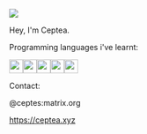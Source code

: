 

<!--
**Ceptea/Ceptea** is a ✨ _special_ ✨ repository because its `README.md` (this file) appears on your GitHub profile.

Here are some ideas to get you started:

- 🔭 I’m currently working on ...
- 🌱 I’m currently learning ...
- 👯 I’m looking to collaborate on ...
- 🤔 I’m looking for help with ...
- 💬 Ask me about ...
- 📫 How to reach me: ...
- 😄 Pronouns: ...
- ⚡ Fun fact: ...
-->
![](http://mc.ceptea.xyz:8424/img)

Hey, I'm Ceptea.


Programming languages i've learnt:


<img src="https://ceptea.xyz/static/python.png" style="width: 25px; height: 25px;"><img src="https://ceptea.xyz/static/java.png" style="width: 25px; height: 25px;"><img src="https://ceptea.xyz/static/javascript.png" style="width: 25px; height: 25px;"><img src="https://ceptea.xyz/static/html.png" style="width: 25px; height: 25px;"><img src="https://ceptea.xyz/static/css.png" style="width: 25px; height: 25px;">

Contact:


@ceptes:matrix.org


https://ceptea.xyz



